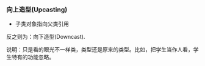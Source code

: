 ### 向上造型(Upcasting)

- 子类对象指向父类引用

反之则为：向下造型(Downcast).

说明：只是看的眼光不一样类，类型还是原来的类型。比如，把学生当作人看，学生特有的功能忽略。